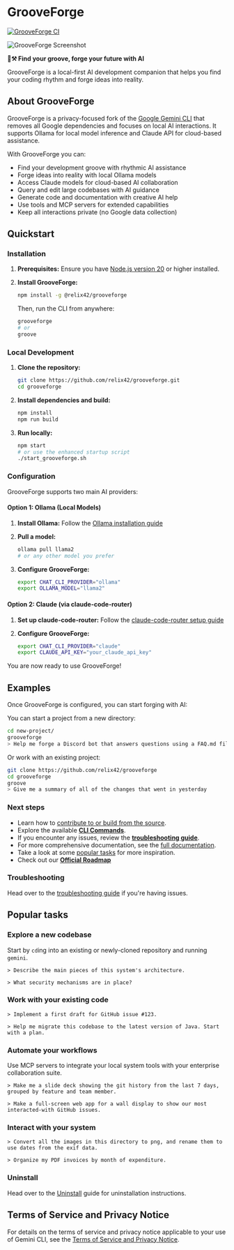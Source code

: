 # GrooveForge

[![GrooveForge CI](https://github.com/relix42/grooveforge/actions/workflows/ci.yml/badge.svg)](https://github.com/relix42/grooveforge/actions/workflows/ci.yml)

![GrooveForge Screenshot](./docs/assets/grooveforge-screenshot.png)

**🎵⚒️ Find your groove, forge your future with AI**

GrooveForge is a local-first AI development companion that helps you find your coding rhythm and forge ideas into reality.

## About GrooveForge

GrooveForge is a privacy-focused fork of the [Google Gemini CLI](https://github.com/google-gemini/gemini-cli) that removes all Google dependencies and focuses on local AI interactions. It supports Ollama for local model inference and Claude API for cloud-based assistance.

With GrooveForge you can:

- Find your development groove with rhythmic AI assistance
- Forge ideas into reality with local Ollama models
- Access Claude models for cloud-based AI collaboration
- Query and edit large codebases with AI guidance
- Generate code and documentation with creative AI help
- Use tools and MCP servers for extended capabilities
- Keep all interactions private (no Google data collection)

## Quickstart

### Installation

1. **Prerequisites:** Ensure you have [Node.js version 20](https://nodejs.org/en/download) or higher installed.
2. **Install GrooveForge:**

   ```bash
   npm install -g @relix42/grooveforge
   ```

   Then, run the CLI from anywhere:

   ```bash
   grooveforge
   # or
   groove
   ```

### Local Development

1. **Clone the repository:**

   ```bash
   git clone https://github.com/relix42/grooveforge.git
   cd grooveforge
   ```

2. **Install dependencies and build:**

   ```bash
   npm install
   npm run build
   ```

3. **Run locally:**

   ```bash
   npm start
   # or use the enhanced startup script
   ./start_grooveforge.sh
   ```

### Configuration

GrooveForge supports two main AI providers:

#### Option 1: Ollama (Local Models)

1. **Install Ollama:** Follow the [Ollama installation guide](https://ollama.ai/)
2. **Pull a model:**

   ```bash
   ollama pull llama2
   # or any other model you prefer
   ```

3. **Configure GrooveForge:**

   ```bash
   export CHAT_CLI_PROVIDER="ollama"
   export OLLAMA_MODEL="llama2"
   ```

#### Option 2: Claude (via claude-code-router)

1. **Set up claude-code-router:** Follow the [claude-code-router setup guide](https://github.com/anthropics/claude-code-router)
2. **Configure GrooveForge:**

   ```bash
   export CHAT_CLI_PROVIDER="claude"
   export CLAUDE_API_KEY="your_claude_api_key"
   ```

You are now ready to use GrooveForge!

## Examples

Once GrooveForge is configured, you can start forging with AI:

You can start a project from a new directory:

```sh
cd new-project/
grooveforge
> Help me forge a Discord bot that answers questions using a FAQ.md file
```

Or work with an existing project:

```sh
git clone https://github.com/relix42/grooveforge
cd grooveforge
groove
> Give me a summary of all of the changes that went in yesterday
```

### Next steps

- Learn how to [contribute to or build from the source](./CONTRIBUTING.md).
- Explore the available **[CLI Commands](./docs/cli/commands.md)**.
- If you encounter any issues, review the **[troubleshooting guide](./docs/troubleshooting.md)**.
- For more comprehensive documentation, see the [full documentation](./docs/index.md).
- Take a look at some [popular tasks](#popular-tasks) for more inspiration.
- Check out our **[Official Roadmap](./ROADMAP.md)**

### Troubleshooting

Head over to the [troubleshooting guide](docs/troubleshooting.md) if you're
having issues.

## Popular tasks

### Explore a new codebase

Start by `cd`ing into an existing or newly-cloned repository and running `gemini`.

```text
> Describe the main pieces of this system's architecture.
```

```text
> What security mechanisms are in place?
```

### Work with your existing code

```text
> Implement a first draft for GitHub issue #123.
```

```text
> Help me migrate this codebase to the latest version of Java. Start with a plan.
```

### Automate your workflows

Use MCP servers to integrate your local system tools with your enterprise collaboration suite.

```text
> Make me a slide deck showing the git history from the last 7 days, grouped by feature and team member.
```

```text
> Make a full-screen web app for a wall display to show our most interacted-with GitHub issues.
```

### Interact with your system

```text
> Convert all the images in this directory to png, and rename them to use dates from the exif data.
```

```text
> Organize my PDF invoices by month of expenditure.
```

### Uninstall

Head over to the [Uninstall](docs/Uninstall.md) guide for uninstallation instructions.

## Terms of Service and Privacy Notice

For details on the terms of service and privacy notice applicable to your use of Gemini CLI, see the [Terms of Service and Privacy Notice](./docs/tos-privacy.md).
